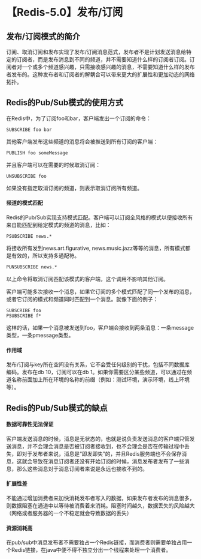 # 【Redis-5.0】发布/订阅
## 发布/订阅模式的简介
订阅、取消订阅和发布实现了发布/订阅消息范式，发布者不是计划发送消息给特定的订阅者，而是发布消息到不同的频道，并不需要知道什么样的订阅者订阅。订阅者对一个或多个频道感兴趣，只需接收感兴趣的消息，不需要知道什么样的发布者发布的。这种发布者和订阅者的解耦合可以带来更大的扩展性和更加动态的网络拓扑。

## Redis的Pub/Sub模式的使用方式
在Redis中，为了订阅foo和bar，客户端发出一个订阅的命令：
```
SUBSCRIBE foo bar
```
其他客户端发布这些频道的消息将会被推送到所有订阅的客户端：
```
PUBLISH foo someMessage
```
并且客户端可以在需要的时候取消订阅：
```
UNSUBSCRIBE foo
```
如果没有指定取消订阅的频道，则表示取消订阅所有频道。

#### 频道的模式匹配
Redis的Pub/Sub实现支持模式匹配。客户端可以订阅全风格的模式以便接收所有来自能匹配到给定模式的频道的消息，比如：
```
PSUBSCRIBE news.*
```
将接收所有发到news.art.figurative, news.music.jazz等等的消息，所有模式都是有效的，所以支持多通配符。
```
PUNSUBSCRIBE news.*
```
以上命令将取消订阅匹配该模式的客户端，这个调用不影响其他订阅。

客户端可能多次接收一个消息，如果它订阅的多个模式匹配了同一个发布的消息，或者它订阅的模式和频道同时匹配到一个消息。就像下面的例子：
```
SUBSCRIBE foo
PSUBSCRIBE f*
```
这样的话，如果一个消息被发送到foo，客户端会接收到两条消息：一条message类型，一条pmessage类型。

#### 作用域
发布/订阅与key所在空间没有关系，它不会受任何级别的干扰，包括不同数据库编码。发布在db 10，订阅可以在db 1。如果你需要区分某些频道，可以通过在频道名称前面加上所在环境的名称的前缀（例如：测试环境，演示环境，线上环境等）。

## Redis的Pub/Sub模式的缺点
#### 数据可靠性无法保证
客户端发送消息的时候，消息是无状态的，也就是说负责发送消息的客户端只管发送消息，并不会理会消息是否被订阅者接收到，也不会理会是否在传输过程中丢失，即对于发布者来说，消息是“即发即失”的，并且Redis服务端也不会保存消息，这就会导致在消息订阅者还没有开始订阅的时候，消息发布者发布了一些消息，那么这些消息对于消息订阅者来说是永远也接收不到的。

#### 扩展性差
不能通过增加消费者来加快消耗发布者写入的数据，如果发布者发布的消息很多，则数据阻塞在通道中以等待被消费着来消耗。阻塞时间越久，数据丢失的风险越大（网络或者服务器的一个不稳定就会导致数据的丢失）

#### 资源消耗高
在pub/sub中消息发布者不需要独占一个Redis链接，而消费者则需要单独占用一个Redis链接，在java中便不得不独立分出一个线程来处理一个消费者。
